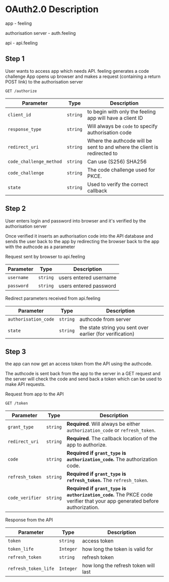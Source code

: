 # OAuth2.0 Description


app - feeling

authorisation server - auth.feeling

api - api.feeling


## Step 1
User wants to access app which needs API. 
feeling generates a code challenge
App opens up browser and makes
a request (containing a return POST link)
to the authorisation server

`GET /authorize`

| Parameter               | Type     | Description                                                   |
| ----------------------- | -------- | -------------------------------------------------------------                              |
| `client_id`             | `string` | to begin with only the feeling app will have a client ID                                   |
| `response_type`         | `string` | Will always be `code` to specify authorisation code                                        |
| `redirect_uri`          | `string` | Where the authcode will be sent to and where the client is redirected to                   |
| `code_challenge_method` | `string` | Can use (S256) SHA256                                         |
| `code_challenge`        | `string` | The code challenge used for PKCE.                             |
| `state`                 | `string` | Used to verify the correct callback                           |



## Step 2
User enters login and password into
browser and it's verified by the 
authorisation server

Once verified it inserts an 
authorisation code into the API 
database and sends the user back
to the app by redirecting the browser
back to the app with the authcode as
a parameter


Request sent by browser to api.feeling

| Parameter               | Type     | Description                   |
| ----------------------- | -------- | ------------------------------|
| `username`              | `string` | users entered username        |
| `password`              | `string` | users entered password        |


Redirect parameters received from api.feeling

| Parameter               | Type     | Description                   |
| ----------------------- | -------- | ------------------------------|
| `authorisation_code`    | `string` | authcode from server          |
| `state`                 | `string` | the state string you sent over earlier (for verification)|





## Step 3
the app can now get an access token
from the API using the authcode.

The authcode is sent back from 
the app to the server in a GET request
and the server will check the code
and send back a token which can be used
to make API requests.

Request from app to the API

`GET /token`


| Parameter       | Type     | Description                                                                                                                |
| --------------- | -------- | -------------------------------------------------------------------------------------------------------------------------- |
| `grant_type`    | `string` | **Required**. Will always be either `authorization_code` or `refresh_token`.                                               |
| `redirect_uri`  | `string` | **Required**. The callback location of the app to authorize.                                                               |
| `code`          | `string` | **Required if `grant_type` is `authorization_code`.** The authorization code.                                              |
| `refresh_token` | `string` | **Required if `grant_type` is `refresh_token`.** The `refresh_token`.                                                      |
| `code_verifier` | `string` | **Required if `grant_type` is `authorization_code`.** The PKCE code verifier that your app generated before authorization. |

Response from the API

| Parameter       | Type     | Description                                                                                                                |
| --------------- | -------- | -------------------------------------------------------------------------------------------------------------------------- |
| `token`         | `string` |  access token                                        |
| `token_life`    | `Integer`|  how long the token is valid for                 |
| `refresh_token` | `string` |  refresh token                                      |
|`refresh_token_life`| `Integer`| how long the refresh token will last
